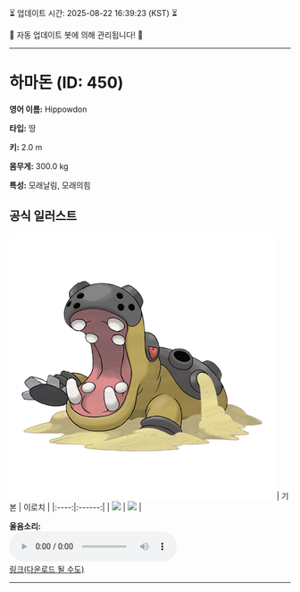 
⏳ 업데이트 시간: 2025-08-22 16:39:23 (KST) ⏳

🤖 자동 업데이트 봇에 의해 관리됩니다! 🤖

---

# 하마돈 (ID: 450)
**영어 이름:** Hippowdon

**타입:** 땅

**키:** 2.0 m

**몸무게:** 300.0 kg

**특성:** 모래날림, 모래의힘

## 공식 일러스트
![](https://raw.githubusercontent.com/PokeAPI/sprites/master/sprites/pokemon/other/official-artwork/450.png)
| 기본 | 이로치 |
|:----:|:------:|
| <img src="http://play.pokemonshowdown.com/sprites/ani/hippowdon.gif" width="200"> | <img src="http://play.pokemonshowdown.com/sprites/ani-shiny/hippowdon.gif" width="200"> |

**울음소리:**<br><audio controls src="https://raw.githubusercontent.com/PokeAPI/cries/main/cries/pokemon/latest/450.ogg"></audio><br> [링크(다운로드 될 수도)](https://raw.githubusercontent.com/PokeAPI/cries/main/cries/pokemon/latest/450.ogg)


---
